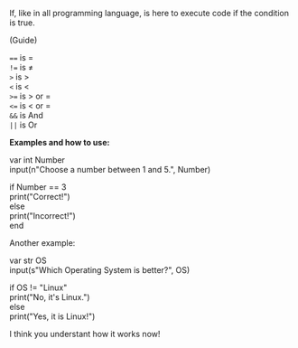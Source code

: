 If, like in all programming language, is here to execute code if the condition is true.

(Guide)

`==` is =\
`!=` is ≠\
`>` is >\
`<` is <\
`>=` is > or =\
`<=` is < or =\
`&&` is And\
`||` is Or

**Examples and how to use:**

var int Number\
input(n"Choose a number between 1 and 5.", Number)

if Number == 3\
print("Correct!")\
else\
print("Incorrect!")\
end

Another example:

var str OS\
input(s"Which Operating System is better?", OS)

if OS != "Linux"\
print("No, it's Linux.")\
else\
print("Yes, it is Linux!")

I think you understant how it works now!
